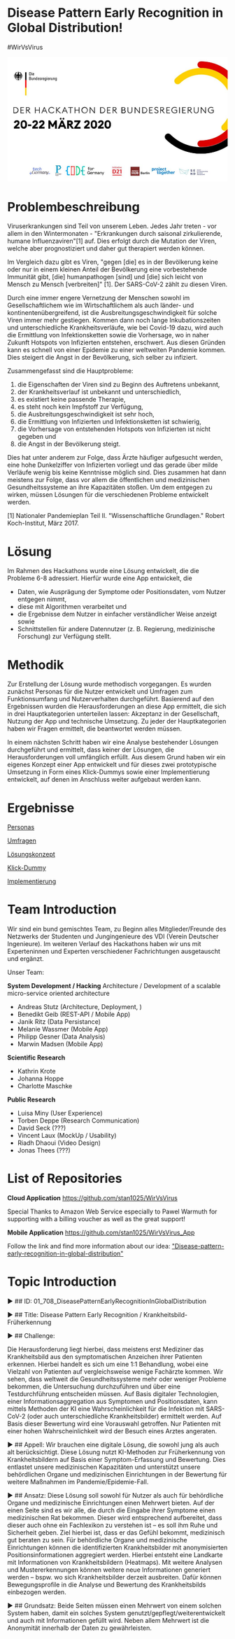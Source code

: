 # Disease Pattern Early Recognition in Global Distribution!
\#WirVsVirus

![KeyVisual of Hackathon](documentation/images/KeyVisual.jpg)

# Problembeschreibung
Viruserkrankungen sind Teil von unserem Leben. Jedes Jahr treten - vor allem in den Wintermonaten - 
"Erkrankungen durch saisonal zirkulierende, humane Influenzaviren"[1] auf. Dies erfolgt durch die Mutation der Viren, welche aber prognostiziert und daher gut therapiert werden können. 

Im Vergleich dazu gibt es Viren, "gegen [die] es in der Bevölkerung keine oder nur in einem kleinen Anteil der Bevölkerung eine vorbestehende Immunität gibt, [die] humanpathogen [sind] und [die] sich leicht von Mensch zu Mensch [verbreiten]" [1]. Der SARS-CoV-2 zählt zu diesen Viren. 

Durch eine immer engere Vernetzung der Menschen sowohl im Gesellschaftlichem wie im Wirtschaftlichem als auch länder- und kontinentenübergreifend, ist die Ausbreitungsgeschwindigkeit für solche Viren immer mehr gestiegen. Kommen dann noch lange Inkubationszeiten und unterschiedliche Krankheitsverläufe, wie bei Covid-19 dazu, wird auch die Ermittlung von Infektionsketten sowie die Vorhersage, wo in naher Zukunft Hotspots von Infizierten entstehen, erschwert. Aus diesen Gründen kann es schnell von einer Epidemie zu einer weltweiten Pandemie kommen. Dies steigert die Angst in der Bevölkerung, sich selber zu infiziert. 

Zusammengefasst sind die Hauptprobleme:

1. die Eigenschaften der Viren sind zu Beginn des Auftretens unbekannt,
2. der Krankheitsverlauf ist unbekannt und unterschiedlich,
3. es existiert keine passende Therapie,
4. es steht noch kein Impfstoff zur Verfügung,
5. die Ausbreitungsgeschwindigkeit ist sehr hoch,
6. die Ermittlung von Infizierten und Infektionsketten ist schwierig,
7. die Vorhersage von entstehenden Hotspots von Infizierten ist nicht gegeben und
8. die Angst in der Bevölkerung steigt.

Dies hat unter anderem zur Folge, dass Ärzte häufiger aufgesucht werden, eine hohe Dunkelziffer von Infizierten vorliegt und das gerade über milde Verläufe wenig bis keine Kenntnisse möglich sind. Dies zusammen hat dann meistens zur Folge, dass vor allem die öffentlichen und medizinischen Gesundheitssysteme an ihre Kapazitäten stoßen. Um dem entgegen zu wirken, müssen Lösungen für die verschiedenen Probleme entwickelt werden. 

[1] Nationaler Pandemieplan Teil II. "Wissenschaftliche Grundlagen." Robert Koch-Institut, März 2017.

# Lösung
Im Rahmen des Hackathons wurde eine Lösung entwickelt, die die Probleme 6-8 adressiert. Hierfür wurde eine App entwickelt, die 

- Daten, wie Ausprägung der Symptome oder Positionsdaten, vom Nutzer entgegen nimmt,
- diese mit Algorithmen verarbeitet und
- die Ergebnisse dem Nutzer in einfacher verständlicher Weise anzeigt sowie
- Schnittstellen für andere Datennutzer (z. B. Regierung, medizinische Forschung) zur Verfügung stellt.

# Methodik
Zur Erstellung der Lösung wurde methodisch vorgegangen. Es wurden zunächst Personas für die Nutzer entwickelt und Umfragen zum Funktionsumfang und Nutzerverhalten durchgeführt. Basierend auf den Ergebnissen wurden die Herausforderungen an diese App ermittelt, die sich in drei Hauptkategorien unterteilen lassen: Akzeptanz in der Gesellschaft, Nutzung der App und technische Umsetzung. Zu jeder der Hauptkategorien haben wir Fragen ermittelt, die beantwortet werden müssen.

In einem nächsten Schritt haben wir eine Analyse bestehender Lösungen durchgeführt und ermittelt, dass keiner der Lösungen, die Herausforderungen voll umfänglich erfüllt. Aus diesem Grund haben wir ein eigenes Konzept einer App entwickelt und für dieses zwei prototypische Umsetzung in Form eines Klick-Dummys sowie einer Implementierung entwickelt, auf denen im Anschluss weiter aufgebaut werden kann.

# Ergebnisse

[Personas](documentation/Personas.md)

[Umfragen](documentation/Umfragen.md)

[Lösungskonzept](documentation/Konzept.md)

[Klick-Dummy](documentation/Klick-Dummy.md)

[Implementierung](documentation/Implementierung.md)


# Team Introduction

Wir sind ein bund gemischtes Team, zu Beginn alles Mitglieder/Freunde des Netzwerks der Studenten und Jungingenieure des VDI (Verein Deutscher Ingenieure).
Im weiteren Verlauf des Hackathons haben wir uns mit Experteninnen und Experten verschiedener Fachrichtungen ausgetauscht und ergänzt. 

Unser Team:

**System Development / Hacking** Architecture / Development of a scalable micro-service oriented architecture 

- Andreas Stutz (Architecture, Deployment, )
- Benedikt Geib (REST-API / Mobile App)
- Janik Ritz (Data Persistance)
- Melanie Wassmer (Mobile App)
- Philipp Gesner (Data Analysis)
- Marwin Madsen (Mobile App)

**Scientific Research**
- Kathrin Krote
- Johanna Hoppe 
- Charlotte Maschke


**Public Research**
- Luisa Miny (User Experience)
- Torben Deppe (Research Communication)
- David Seck (???)
- Vincent Laux (MockUp / Usability)
- Riadh Dhaoui (Video Design)
- Jonas Thees (???)


# List of Repositories

**Cloud Application**
https://github.com/stan1025/WirVsVirus

Special Thanks to Amazon Web Service especially to Pawel Warmuth for supporting with a billing voucher as well as the great support!

**Mobile Application**
https://github.com/stan1025/WirVsVirus_App





Follow the link and find more information about our idea: ["Disease-pattern-early-recognition-in-global-distribution"](https://devpost.com/software/disease-pattern-early-recognition-in-global-distribution#updates)











# Topic Introduction

:arrow_forward: ## ID:
01_708_DiseasePatternEarlyRecognitionInGlobalDistribution

:arrow_forward: ## Title: 
Disease Pattern Early Recognition / Krankheitsbild-Früherkennung 

:arrow_forward: ## Challenge:

Die Herausforderung liegt hierbei, dass meistens erst Mediziner das Krankheitsbild aus den symptomatischen Anzeichen ihrer Patienten erkennen. 
Hierbei handelt es sich um eine 1:1 Behandlung, wobei eine Vielzahl von Patienten auf vergleichsweise wenige Fachärzte kommen. 
Wir sehen, dass weltweit die Gesundheitssysteme mehr oder weniger Probleme bekommen, die Untersuchung durchzuführen und über eine Testdurchführung entscheiden müssen. 
Auf Basis digitaler Technologien, einer Informationsaggregation aus Symptomen und Positionsdaten, kann mittels Methoden der KI eine Wahrscheinlichkeit für die Infektion mit SARS-CoV-2 (oder auch unterschiedliche Krankheitsbilder) ermittelt werden. 
Auf Basis dieser Bewertung wird eine Vorauswahl getroffen. Nur Patienten mit einer hohen Wahrscheinlichkeit wird der Besuch eines Arztes angeraten. 

:arrow_forward: ## Appell:
Wir brauchen eine digitale Lösung, die sowohl jung als auch alt berücksichtigt. 
Diese Lösung nutzt KI-Methoden zur Früherkennung von Krankheitsbildern auf Basis einer Symptom-Erfassung und Bewertung. 
Dies entlastet unsere medizinischen Kapazitäten und unterstützt unsere behördlichen Organe und medizinischen Einrichtungen in der Bewertung für weitere Maßnahmen im Pandemie/Epidemie-Fall.

:arrow_forward: ## Ansatz:
Diese Lösung soll sowohl für Nutzer als auch für behördliche Organe und medizinische Einrichtungen einen Mehrwert bieten. Auf der einen Seite sind es wir alle, die durch die Eingabe ihrer Symptome einen medizinischen Rat bekommen. Dieser wird entsprechend aufbereitet, dass dieser auch ohne ein Fachlexikon zu verstehen ist – es soll ihm Ruhe und Sicherheit geben. Ziel hierbei ist, dass er das Gefühl bekommt, medizinisch gut beraten zu sein. Für behördliche Organe und medizinische Einrichtungen können die identifizierten Krankheitsbilder mit anonymisierten Positionsinformationen aggregiert werden. Hierbei entsteht eine Landkarte mit Informationen von Krankheitsbildern (Heatmaps). Mit weitere Analysen und Mustererkennungen können weitere neue Informationen generiert werden – bspw. wo sich Krankheitsbilder derzeit ausbreiten. Dafür können Bewegungsprofile in die Analyse und Bewertung des Krankheitsbilds einbezogen werden.

:arrow_forward: ## Grundsatz:
Beide Seiten müssen einen Mehrwert von einem solchen System haben, damit ein solches System genutzt/gepflegt/weiterentwickelt und auch mit Informationen gefüllt wird.
Neben allem Mehrwert ist die Anonymität innerhalb der Daten zu gewährleisten.


